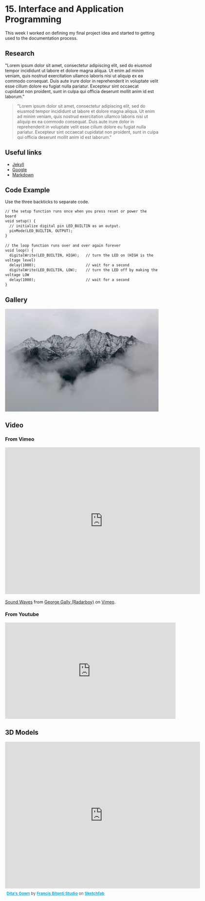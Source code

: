 # 15. Interface and Application Programming

This week I worked on defining my final project idea and started to getting used to the documentation process.

## Research

"Lorem ipsum dolor sit amet, consectetur adipiscing elit, sed do eiusmod tempor incididunt ut labore et dolore magna aliqua. Ut enim ad minim veniam, quis nostrud exercitation ullamco laboris nisi ut aliquip ex ea commodo consequat. Duis aute irure dolor in reprehenderit in voluptate velit esse cillum dolore eu fugiat nulla pariatur. Excepteur sint occaecat cupidatat non proident, sunt in culpa qui officia deserunt mollit anim id est laborum."

> "Lorem ipsum dolor sit amet, consectetur adipiscing elit, sed do eiusmod tempor incididunt ut labore et dolore magna aliqua. Ut enim ad minim veniam, quis nostrud exercitation ullamco laboris nisi ut aliquip ex ea commodo consequat. Duis aute irure dolor in reprehenderit in voluptate velit esse cillum dolore eu fugiat nulla pariatur. Excepteur sint occaecat cupidatat non proident, sunt in culpa qui officia deserunt mollit anim id est laborum."

## Useful links

- [Jekyll](http://jekyll.org)
- [Google](http://google.com)
- [Markdown](https://en.wikipedia.org/wiki/Markdown)

## Code Example

Use the three backticks to separate code.

```
// the setup function runs once when you press reset or power the board
void setup() {
  // initialize digital pin LED_BUILTIN as an output.
  pinMode(LED_BUILTIN, OUTPUT);
}

// the loop function runs over and over again forever
void loop() {
  digitalWrite(LED_BUILTIN, HIGH);   // turn the LED on (HIGH is the voltage level)
  delay(1000);                       // wait for a second
  digitalWrite(LED_BUILTIN, LOW);    // turn the LED off by making the voltage LOW
  delay(1000);                       // wait for a second
}
```

## Gallery

![](../images/sample-photo.jpg)

## Video

### From Vimeo

<iframe src="https://player.vimeo.com/video/10048961" width="640" height="480" frameborder="0" webkitallowfullscreen mozallowfullscreen allowfullscreen></iframe>
<p><a href="https://vimeo.com/10048961">Sound Waves</a> from <a href="https://vimeo.com/radarboy">George Gally (Radarboy)</a> on <a href="https://vimeo.com">Vimeo</a>.</p>

### From Youtube

<iframe width="560" height="315" src="https://www.youtube.com/embed/jjNgJFemlC4" frameborder="0" allow="autoplay; encrypted-media" allowfullscreen></iframe>

## 3D Models

<div class="sketchfab-embed-wrapper"><iframe width="640" height="480" src="https://sketchfab.com/models/658c8f8a2f3042c3ad7bdedd83f1c915/embed" frameborder="0" allow="autoplay; fullscreen; vr" mozallowfullscreen="true" webkitallowfullscreen="true"></iframe>

<p style="font-size: 13px; font-weight: normal; margin: 5px; color: #4A4A4A;">
    <a href="https://sketchfab.com/models/658c8f8a2f3042c3ad7bdedd83f1c915?utm_medium=embed&utm_source=website&utm_campaign=share-popup" target="_blank" style="font-weight: bold; color: #1CAAD9;">Dita&#39;s Gown</a>
    by <a href="https://sketchfab.com/francisbitontistudio?utm_medium=embed&utm_source=website&utm_campaign=share-popup" target="_blank" style="font-weight: bold; color: #1CAAD9;">Francis Bitonti Studio</a>
    on <a href="https://sketchfab.com?utm_medium=embed&utm_source=website&utm_campaign=share-popup" target="_blank" style="font-weight: bold; color: #1CAAD9;">Sketchfab</a>
</p>
</div>
